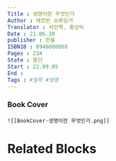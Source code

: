 ```yaml
---
Title : 생명이란 무엇인가
Author : 에르빈 슈뢰딩거
Translator : 서인역, 황상익
Date : 21.06.30
publisher : 한울
ISBN10 : 8946080868
Pages : 234
State : 중단
Start : 22.09.05
End :
Tags : #철학 #생명
---
```


### Book Cover
	![[BookCover-생명이란 무엇인가.png]]

# Related Blocks
